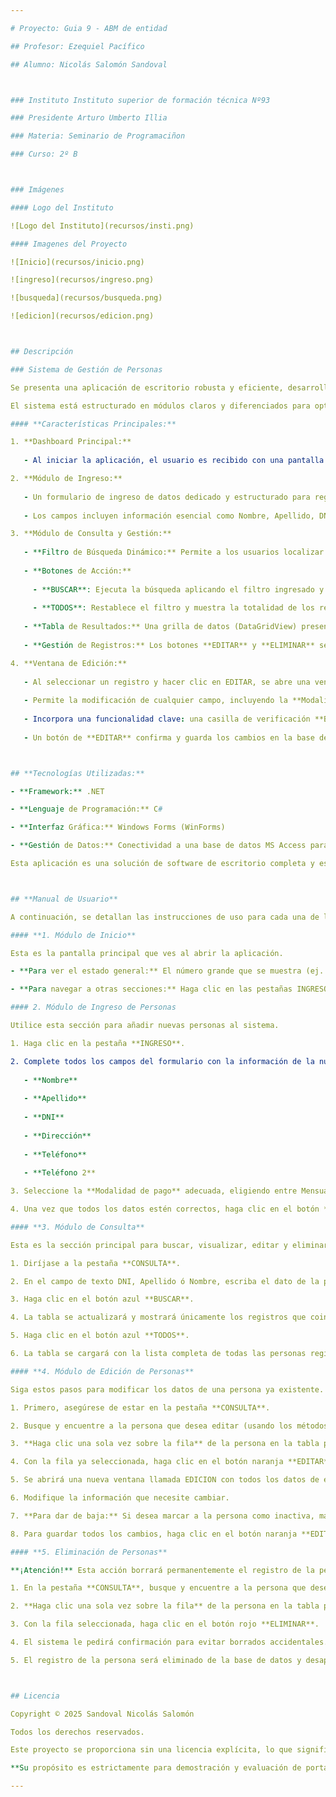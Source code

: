 ```yaml
---

# Proyecto: Guia 9 - ABM de entidad

## Profesor: Ezequiel Pacífico

## Alumno: Nicolás Salomón Sandoval



### Instituto Instituto superior de formación técnica Nº93

### Presidente Arturo Umberto Illia

### Materia: Seminario de Programaciñon

### Curso: 2º B



### Imágenes

#### Logo del Instituto

![Logo del Instituto](recursos/insti.png)

#### Imagenes del Proyecto

![Inicio](recursos/inicio.png)

![ingreso](recursos/ingreso.png)

![busqueda](recursos/busqueda.png)

![edicion](recursos/edicion.png)



## Descripción

### Sistema de Gestión de Personas

Se presenta una aplicación de escritorio robusta y eficiente, desarrollada sobre la plataforma **.NET con Windows Forms**, diseñada para la administración integral de registros de personas. La aplicación ofrece una interfaz de usuario limpia, intuitiva y funcional, que centraliza las operaciones clave de gestión de datos como Crear, Leer, Actualizar y Eliminar.

El sistema está estructurado en módulos claros y diferenciados para optimizar la experiencia del usuario y la productividad.

#### **Características Principales:**

1. **Dashboard Principal:**
   
   - Al iniciar la aplicación, el usuario es recibido con una pantalla principal que ofrece una métrica clave de un vistazo: el **conteo total de "Personas Activas"**. Este indicador proporciona información inmediata sobre el estado actual de la base de datos.

2. **Módulo de Ingreso:**
   
   - Un formulario de ingreso de datos dedicado y estructurado para registrar nuevas personas en el sistema.
   
   - Los campos incluyen información esencial como Nombre, Apellido, DNI, Dirección, Teléfonos (principal y secundario) y una opción de **Modalidad de Pago** que es Mensual o Quincenal mediante radio buttons, asegurando la integridad de los datos desde el inicio.

3. **Módulo de Consulta y Gestión:**
   
   - **Filtro de Búsqueda Dinámico:** Permite a los usuarios localizar rápidamente a una persona específica mediante su DNI, Apellido o Nombre.
   
   - **Botones de Acción:**
     
     - **BUSCAR**: Ejecuta la búsqueda aplicando el filtro ingresado y actualiza la tabla con los resultados correspondientes.
     
     - **TODOS**: Restablece el filtro y muestra la totalidad de los registros de personas en la base de datos.
   
   - **Tabla de Resultados:** Una grilla de datos (DataGridView) presenta la información de forma clara y ordenada, con columnas para ID, Legajo, DNI, Apellido, Nombres, y más.
   
   - **Gestión de Registros:** Los botones **EDITAR** y **ELIMINAR** se activan al seleccionar una fila de la tabla, garantizando que las acciones se realicen sobre el registro correcto y evitando errores de usuario.

4. **Ventana de Edición:**
   
   - Al seleccionar un registro y hacer clic en EDITAR, se abre una ventana modal que carga automáticamente todos los datos de la persona seleccionada.
   
   - Permite la modificación de cualquier campo, incluyendo la **Modalidad de Pago**.
   
   - Incorpora una funcionalidad clave: una casilla de verificación **Baja**. Al marcar esta opción, la persona es registrada como inactiva, lo que se refleja directamente en el contador del dashboard principal.
   
   - Un botón de **EDITAR** confirma y guarda los cambios en la base de datos, cerrando la ventana modal y actualizando la vista en la tabla de consulta.



## **Tecnologías Utilizadas:**

- **Framework:** .NET

- **Lenguaje de Programación:** C#

- **Interfaz Gráfica:** Windows Forms (WinForms)

- **Gestión de Datos:** Conectividad a una base de datos MS Access para la persistencia y manipulación de la información.

Esta aplicación es una solución de software de escritorio completa y escalable, perfecta para cualquier entorno que requiera una gestión de personal o clientes de manera organizada, rápida y segura.



## **Manual de Usuario**

A continuación, se detallan las instrucciones de uso para cada una de las funciones principales de la aplicación.

#### **1. Módulo de Inicio**

Esta es la pantalla principal que ves al abrir la aplicación.

- **Para ver el estado general:** El número grande que se muestra (ej. 2) representa el total de **Personas Activas** actualmente en el sistema. No requiere ninguna acción, es solo informativo.

- **Para navegar a otras secciones:** Haga clic en las pestañas INGRESO o CONSULTA en la barra de navegación superior.

#### 2. Módulo de Ingreso de Personas

Utilice esta sección para añadir nuevas personas al sistema.

1. Haga clic en la pestaña **INGRESO**.

2. Complete todos los campos del formulario con la información de la nueva persona:
   
   - **Nombre**
   
   - **Apellido**
   
   - **DNI**
   
   - **Dirección**
   
   - **Teléfono**
   
   - **Teléfono 2**

3. Seleccione la **Modalidad de pago** adecuada, eligiendo entre Mensual o Quincenal.

4. Una vez que todos los datos estén correctos, haga clic en el botón **INGRESAR** para guardar el nuevo registro.

#### **3. Módulo de Consulta**

Esta es la sección principal para buscar, visualizar, editar y eliminar registros.

1. Diríjase a la pestaña **CONSULTA**.

2. En el campo de texto DNI, Apellido ó Nombre, escriba el dato de la persona que desea encontrar.

3. Haga clic en el botón azul **BUSCAR**.

4. La tabla se actualizará y mostrará únicamente los registros que coincidan con su búsqueda.

5. Haga clic en el botón azul **TODOS**.

6. La tabla se cargará con la lista completa de todas las personas registradas en el sistema.

#### **4. Módulo de Edición de Personas**

Siga estos pasos para modificar los datos de una persona ya existente.

1. Primero, asegúrese de estar en la pestaña **CONSULTA**.

2. Busque y encuentre a la persona que desea editar (usando los métodos de búsqueda anteriores).

3. **Haga clic una sola vez sobre la fila** de la persona en la tabla para seleccionarla. La fila seleccionada cambiará de color para indicar que está activa.

4. Con la fila ya seleccionada, haga clic en el botón naranja **EDITAR**.

5. Se abrirá una nueva ventana llamada EDICION con todos los datos de esa persona ya cargados en los campos.

6. Modifique la información que necesite cambiar.

7. **Para dar de baja:** Si desea marcar a la persona como inactiva, marque la casilla de verificación **Baja**. Esto la excluirá del conteo de "Personas Activas".

8. Para guardar todos los cambios, haga clic en el botón naranja **EDITAR** que se encuentra dentro de esta ventana de edición. La ventana se cerrará y los datos se actualizarán en la tabla principal.

#### **5. Eliminación de Personas**

**¡Atención!** Esta acción borrará permanentemente el registro de la persona del sistema. Úsela con precaución.

1. En la pestaña **CONSULTA**, busque y encuentre a la persona que desea eliminar.

2. **Haga clic una sola vez sobre la fila** de la persona en la tabla para seleccionarla.

3. Con la fila seleccionada, haga clic en el botón rojo **ELIMINAR**.

4. El sistema le pedirá confirmación para evitar borrados accidentales. Acepte para continuar.

5. El registro de la persona será eliminado de la base de datos y desaparecerá de la tabla.



## Licencia

Copyright © 2025 Sandoval Nicolás Salomón

Todos los derechos reservados.

Este proyecto se proporciona sin una licencia explícita, lo que significa que el autor retiene el control total sobre el software. No se concede ningún permiso para usar, copiar, modificar, distribuir o sublicenciar este proyecto o sus partes sin el consentimiento previo y por escrito del autor.

**Su propósito es estrictamente para demostración y evaluación de portafolio.**

---
```

